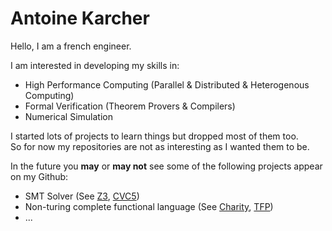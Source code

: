 # Antoine Karcher

Hello, I am a french engineer.

I am interested in developing my skills in:
- High Performance Computing (Parallel & Distributed & Heterogenous Computing)
- Formal Verification (Theorem Provers & Compilers)
- Numerical Simulation

I started lots of projects to learn things but dropped most of them too.  
So for now my repositories are not as interesting as I wanted them to be.

In the future you **may** or **may not** see some of the following projects appear on my Github:
- SMT Solver (See [Z3], [CVC5])
- Non-turing complete functional language (See [Charity], [TFP])
- ...


[Z3]: https://github.com/Z3Prover/z3
[CVC5]: https://github.com/cvc5/cvc5

[Charity]: http://pll.cpsc.ucalgary.ca/charity1/www/home.html
[TFP]: https://ncatlab.org/ufias2012/files/turner.pdf
